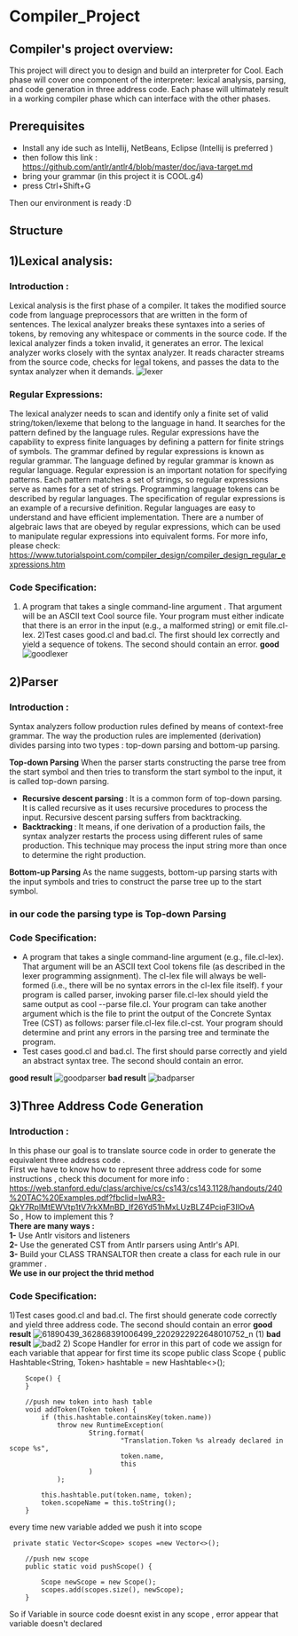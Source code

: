 # Compiler_Project
## Compiler's project overview:

This project will direct you to design and build an interpreter for Cool. Each phase will cover one component of the interpreter:    lexical analysis, parsing, and code generation in three address code. Each phase will ultimately result in a working compiler phase which can interface with the other phases.

## Prerequisites
- Install any  ide such as Intellij, NetBeans, Eclipse (Intellij is preferred )
- then follow this link : https://github.com/antlr/antlr4/blob/master/doc/java-target.md
- bring your grammar (in this project it is COOL.g4)
- press Ctrl+Shift+G

Then our environment is ready  :D
## Structure
## 1)Lexical analysis:
### Introduction :
Lexical analysis is the first phase of a compiler. It takes the modified source code from language preprocessors that are written in the form of sentences. The lexical analyzer breaks these syntaxes into a series of tokens, by removing any whitespace or comments in the source code.
If the lexical analyzer finds a token invalid, it generates an error. The lexical analyzer works closely with the syntax analyzer. It reads character streams from the source code, checks for legal tokens, and passes the data to the syntax analyzer when it demands.
![lexer](https://user-images.githubusercontent.com/38635461/58596372-11534d80-8274-11e9-8aa7-9d27ebfb1648.PNG)


### Regular Expressions:

The lexical analyzer needs to scan and identify only a finite set of valid string/token/lexeme that belong to the language in hand. It searches for the pattern defined by the language rules.
Regular expressions have the capability to express finite languages by defining a pattern for finite strings of symbols. The grammar defined by regular expressions is known as regular grammar.
The language defined by regular grammar is known as regular language.
Regular expression is an important notation for specifying patterns. 
Each pattern matches a set of strings, so regular expressions serve as names for a set of strings. Programming language tokens can be described by regular languages. The specification of regular expressions is an example of a recursive definition. Regular languages are easy to understand and have efficient implementation.
There are a number of algebraic laws that are obeyed by regular expressions, which can be used to manipulate regular expressions into equivalent forms.
For more info, 
please check: https://www.tutorialspoint.com/compiler_design/compiler_design_regular_expressions.htm
### Code Specification:
1) A program that takes a single command-line argument . That argument will be an ASCII text Cool source file. Your program must either indicate that there is an error in the input (e.g., a malformed string) or emit file.cl-lex.
2)Test cases good.cl and bad.cl. The first should lex correctly and yield a sequence of tokens. The second should contain an error.
**good**
![goodlexer](https://user-images.githubusercontent.com/38635461/58597314-ab68c500-8277-11e9-8a7a-a9bea0116eac.jpg)
## 2)Parser
### Introduction :
Syntax analyzers follow production rules defined by means of context-free grammar. The way the production rules are implemented (derivation) divides parsing into two types : top-down parsing and bottom-up parsing.

**Top-down Parsing**
When the parser starts constructing the parse tree from the start symbol and then tries to transform the start symbol to the input, it is called top-down parsing.
- <b>Recursive descent parsing </b>: It is a common form of top-down parsing. It is called recursive as it uses recursive procedures to process the input. Recursive descent parsing suffers from backtracking.
- <b>Backtracking </b>: It means, if one derivation of a production fails, the syntax analyzer restarts the process using different rules of same production. This technique may process the input string more than once to determine the right production. 

**Bottom-up Parsing**
  As the name suggests, bottom-up parsing starts with the input symbols and tries to construct the parse tree up to the start symbol.
  ###  in our code the parsing type is **Top-down Parsing**
 ### Code Specification:
  *  A program that takes a single command-line argument (e.g., file.cl-lex). That argument will be an ASCII text Cool tokens file (as described in the lexer programming assignment). The cl-lex file will always be well-formed (i.e., there will be no syntax errors in the cl-lex file itself).
  f your program is called parser, invoking parser file.cl-lex should yield the same output as cool --parse file.cl.
Your program can take another argument which is the file to print the output of the Concrete Syntax Tree (CST) as follows: parser file.cl-lex file.cl-cst.
  Your program should determine and print any errors in the parsing tree and terminate the program.
  * Test cases good.cl and bad.cl. The first should parse correctly and yield an abstract syntax tree. The second should contain an error.
  
   **good result**
   ![goodparser](https://user-images.githubusercontent.com/38635461/58598772-f8e83080-827d-11e9-84c7-53226c5f3126.jpg)
   **bad result**
   ![badparser](https://user-images.githubusercontent.com/38635461/58599460-ab20f780-8280-11e9-85a6-bbeaf1a59d5d.jpg)
## 3)Three Address Code Generation
### Introduction :
 In this phase our goal  is to translate  source code in order to generate the equivalent three address code .<br>
First we have to know how to represent three address code for some instructions , check this document for more info :<br>
https://web.stanford.edu/class/archive/cs/cs143/cs143.1128/handouts/240%20TAC%20Examples.pdf?fbclid=IwAR3-QkY7RplMtEWVtp1tV7rkXMnBD_If26Yd51hMxLUzBLZ4PciqF3IlOvA <br>
So , How to implement this ? <br>
**There are many ways :** <br>
  **1-** Use Antlr visitors and listeners <br>
  **2-** Use the generated CST from Antlr parsers using Antlr's API.<br>
  **3-** Build your CLASS TRANSALTOR then create a class for each rule in our grammer .<br>
  **We use in our project the thrid method** <br>
  
### Code Specification:
1)Test cases good.cl and bad.cl. The first should generate code correctly and yield three address code. The second should contain an error
   **good result**
   ![61890439_362868391006499_2202922922648010752_n (1)](https://user-images.githubusercontent.com/44041416/58601765-9f3a3300-828a-11e9-90bc-1386613372ea.jpg)
  **bad result**
  ![bad2](https://user-images.githubusercontent.com/44041416/58601871-022bca00-828b-11e9-98f8-d566d369c962.jpg)
2) Scope Handler for error
in this part of code we assign for each variable that appear for first time its scope 
public class Scope {
    public Hashtable<String, Token> hashtable = new Hashtable<>();
```
    Scope() {
    }

    //push new token into hash table
    void addToken(Token token) {
        if (this.hashtable.containsKey(token.name))
            throw new RuntimeException(
                    String.format(
                            "Translation.Token %s already declared in scope %s",
                            token.name,
                            this
                    )
            );

        this.hashtable.put(token.name, token);
        token.scopeName = this.toString();
    }
```

every time new variable added we push it into scope <br>
```
 private static Vector<Scope> scopes =new Vector<>();

    //push new scope
    public static void pushScope() {

        Scope newScope = new Scope();
        scopes.add(scopes.size(), newScope);
    }
```
So if Variable in source code doesnt exist in any scope , error appear that variable doesn't declared 

  
  
  
  
  
  
  
  
  
  
  
  
  
  
  
  
  
  
  
  
  
  
  
  
  
  
  
  
  
  
  
  
  
  
  
  
  
  
  
  
  
 
